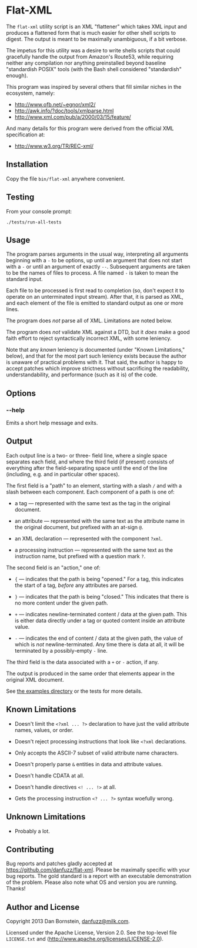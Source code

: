 Flat-XML
========

The `flat-xml` utility script is an XML "flattener" which takes
XML input and produces a flattened form that is much easier for
other shell scripts to digest. The output is meant to be maximally
unambiguous, if a bit verbose.

The impetus for this utility was a desire to write shells scripts that
could gracefully handle the output from Amazon's Route53, while
requiring neither any compilation nor anything preinstalled beyond
baseline "standardish POSIX" tools (with the Bash shell considered
"standardish" enough).

This program was inspired by several others that fill similar niches
in the ecosystem, namely:

* <http://www.ofb.net/~egnor/xml2/>
* <http://awk.info/?doc/tools/xmlparse.html>
* <http://www.xml.com/pub/a/2000/03/15/feature/>

And many details for this program were derived from the official
XML specification at:

* <http://www.w3.org/TR/REC-xml/>


Installation
------------

Copy the file `bin/flat-xml` anywhere convenient.


Testing
-------

From your console prompt:

```shell
./tests/run-all-tests
```


Usage
-----

The program parses arguments in the usual way, interpreting all arguments
beginning with a `-` to be options, up until an argument that does not
start with a `-` or until an argument of exactly `--`. Subsequent arguments
are taken to be the names of files to process. A file named `-` is taken
to mean the standard input.

Each file to be processed is first read to completion (so, don't
expect it to operate on an unterminated input stream). After that,
it is parsed as XML, and each element of the file is emitted to
standard output as one or more lines.

The program does *not* parse all of XML. Limitations are noted below.

The program does *not* validate XML against a DTD, but it *does* make
a good faith effort to reject syntactically incorrect XML, with some
leniency.

Note that any *known* leniency is documented (under "Known
Limitations," below), and that for the most part such leniency exists
because the author is unaware of practical problems with it. That
said, the author is happy to accept patches which improve strictness
without sacrificing the readability, understandability, and
performance (such as it is) of the code.


Options
-------

### --help

Emits a short help message and exits.


Output
------

Each output line is a two- or three- field line, where a single
space separates each field, and where the third field (if present)
consists of everything after the field-separating space until the
end of the line (including, e.g. and in particular other spaces).

The first field is a "path" to an element, starting with a slash `/`
and with a slash between each component. Each component of a path is
one of:

* a tag &mdash; represented with the same text as the tag in the original
  document.

* an attribute &mdash; represented with the same text as the attribute
  name in the original document, but prefixed with an at-sign `@`.

* an XML declaration &mdash; represented with the component `?xml`.

* a processing instruction &mdash; represented with the same text as
  the instruction name, but prefixed with a question mark `?`.

The second field is an "action," one of:

* `{` &mdash; indicates that the path is being "opened." For a tag,
  this indicates the start of a tag, *before* any attributes are
  parsed.

* `}` &mdash; indicates that the path is being "closed." This indicates
  that there is no more content under the given path.

* `+` &mdash; indicates newline-terminated content / data at the given
  path. This is either data directly under a tag or quoted content
  inside an attribute value.

* `-` &mdash; indicates the end of content / data at the given
  path, the value of which is *not* newline-terminated. Any time there
  is data at all, it will be terminated by a possibly-empty `-` line.

The third field is the data associated with a `+` or `-` action, if any.

The output is produced in the same order that elements appear in the
original XML document.

See [the examples directory](examples/) or the tests for more details.


Known Limitations
-----------------

* Doesn't limit the `<?xml ... ?>` declaration to have just the valid
  attribute names, values, or order.

* Doesn't reject processing instructions that look like `<?xml`
  declarations.

* Only accepts the ASCII-7 subset of valid attribute name characters.

* Doesn't properly parse `&` entities in data and attribute values.

* Doesn't handle CDATA at all.

* Doesn't handle directives `<! ... !>` at all.

* Gets the processing instruction `<? ... ?>` syntax woefully wrong.


Unknown Limitations
-------------------

* Probably a lot.


Contributing
------------

Bug reports and patches gladly accepted at
<https://github.com/danfuzz/flat-xml>.  Please be maximally specific
with your bug reports. The gold standard is a report with an
executable demonstration of the problem. Please also note what OS and
version you are running. Thanks!


Author and License
------------------

Copyright 2013 Dan Bornstein, <danfuzz@milk.com>.

Licensed under the Apache License, Version 2.0. See the top-level
file `LICENSE.txt` and (http://www.apache.org/licenses/LICENSE-2.0).
